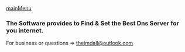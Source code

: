 [mainMenu](https://github.com/theimdall/findmydns/blob/master/img/mainMenu0.png)
### The Software provides to Find & Set the Best Dns Server for you internet.



For business or questions => theimdall@outlook.com